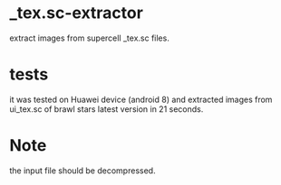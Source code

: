 # _tex.sc-extractor
extract images from supercell _tex.sc files.
# tests
it was tested on Huawei device (android 8) and extracted images from ui_tex.sc of brawl stars latest version in 21 seconds.
# Note
the input file should be decompressed.
